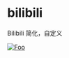 # bilibili
Bilibili 简化，自定义

<a href="https://greasyfork.org/zh-CN/scripts/429522-bilibili-%E7%AE%80%E5%8C%96-%E8%87%AA%E5%AE%9A%E4%B9%89-%E8%87%AA%E5%AE%9A%E4%B9%89%E9%9A%90%E8%97%8F%E6%9D%BF%E5%9D%97-%E6%8E%A8%E5%B9%BF%E5%92%8C%E5%85%B6%E4%BB%96" rel="tampermonkey">![Foo](https://img.shields.io/badge/tamperMonkey-v1.0-brightgreen.svg)</a>
